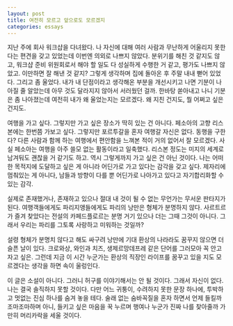 ```yaml
---
layout: post
title: 여전히 모르고 앞으로도 모르겠지
categories: essays
---
```


지난 주에 회사 워크샵을 다녀왔다.  나 자신에 대해 여러 사람과 무난하게 어울리지 못한다는 편견을 갖고 있었는데 이번엔 의외로 나쁘지 않았다. 분위기를 해친 것 같지도 않고, 워크샵 준비 위원회로서 해야 할 일도 다 성실하게 수행한 거 같고, 평가도 나쁘지 않았고. 이만하면 잘 해낸 것 같지? 그렇게 생각하며 집에 돌아온 후 주말 내내 뻗어 있었다. 그리고 좀 울었다. 내가 내 단점이라고 생각해온 부분을 개선시키고 나면 기분이 나아질 줄 알았는데 아무 것도 달라지지 않아서 서러웠던 걸까. 한바탕 쏟아내고 나니 기분은 좀 나아졌는데 여전히 내가 왜 울었는지는 모르겠다. 왜 지친 건지도, 뭘 어쩌고 싶은 건지도.

여행을 가고 싶다. 그렇지만 가고 싶은 장소가 딱히 있는 건 아니다. 페소아의 고향 리스본에는 한번쯤 가보고 싶다. 그렇지만 포르투갈을 혼자 여행갈 자신은 없다. 동행을 구한다? 다른 사람과 함께 하는 여행에서 편안함을 느껴본 적이 거의 없어서 잘 모르겠다. 사실 페소아는 여행을 아주 쓸모 없는 활동이라고 일축했다. 리스본 정도는 미지의 세계로 남겨둬도 괜찮을 거 같기도 하고. 역시 그렇게까지 가고 싶은 건 아닌 것이다. 나는 어떠한 목적지에 도달하고 싶은 게 아니라 어딘가로 가고 있다는 감각을 갖고 싶다. 제자리에 멈춰있는 게 아니다, 남들과 방향이 다를 뿐 어딘가로 나아가고 있다고 자기합리화할 수 있는 감각. 

실제로 존재했거나, 존재하고 있으나 절대 내 것이 될 수 없는 무언가는 무서운 판타지가 된다. 여행객들에게도 파리지앵들에게도 파리의 낭만은 형체가 분명하지 않다. 사르트르가 즐겨 찾았다는 전설의 카페드플로르는 분명 거기 있으나 더는 그때 그것이 아니다. 그래서 우리는 파리를 그토록 사랑하고 미워하는 것일까?

설령 형체가 분명치 않다고 해도 싸구려 낭만에 기대 환상의 나라라도 꿈꾸지 않으면 더 슬픈 날이 있다. 크로와상, 와인과 치즈, 생제르망데프레 같은 단어를 그러모아 꼭 안고 자고 싶은. 그런데 지금 이 시간 누군가는 환상의 직장인 라이프를 꿈꾸고 있을 지도 모르겠다는 생각을 하면 속이 울렁인다.

이 글은 소설이 아니다. 그러니 허구를 이야기해서는 안 될 것이다. 그래서 자신이 없다. 나는 결국 솔직하지 못할 것이다. 다만 어느 귀퉁이, 수려하지 못한 문장 하나에, 투박하고 멋없는 진심 하나를 숨겨 놓을 테다. 술래 없는 숨바꼭질을 혼자 하면서 언제 들킬까 조마조마하며 아니, 들키고 싶은 마음을 꾹 누르며 행여나 누군가 진짜 나를 찾아줄까 가만히 머리카락을 세울 것이다.